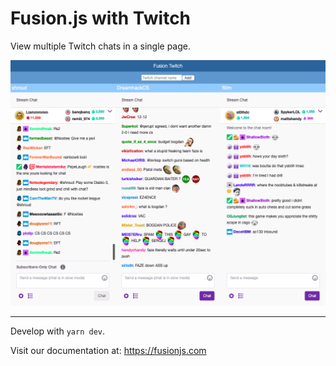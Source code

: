 # Fusion.js with Twitch

View multiple Twitch chats in a single page.

![fusion-twitch screenshot](https://raw.githubusercontent.com/doobix/fusion-twitch/master/screenshots/fusion-twitch.png)

---

Develop with `yarn dev`.

Visit our documentation at: https://fusionjs.com
